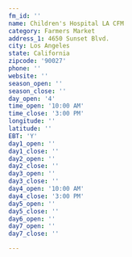 ```yaml
---
fm_id: ''
name: Children's Hospital LA CFM
category: Farmers Market
address_1: 4650 Sunset Blvd.
city: Los Angeles
state: California
zipcode: '90027'
phone: ''
website: ''
season_open: ''
season_close: ''
day_open: '4'
time_open: '10:00 AM'
time_close: '3:00 PM'
longitude: ''
latitude: ''
EBT: 'Y'
day1_open: ''
day1_close: ''
day2_open: ''
day2_close: ''
day3_open: ''
day3_close: ''
day4_open: '10:00 AM'
day4_close: '3:00 PM'
day5_open: ''
day5_close: ''
day6_open: ''
day7_open: ''
day7_close: ''

---
```

